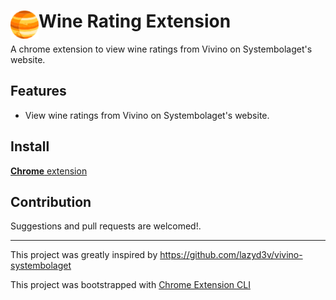 # <img src="public/icons/icon_48.png" width="45" align="left"> Wine Rating Extension

A chrome extension to view wine ratings from Vivino on Systembolaget's website.

## Features

- View wine ratings from Vivino on Systembolaget's website.

## Install

[**Chrome** extension]() <!-- TODO: Add chrome extension link inside parenthesis -->

## Contribution

Suggestions and pull requests are welcomed!.

---

This project was greatly inspired by <https://github.com/lazyd3v/vivino-systembolaget>

This project was bootstrapped with [Chrome Extension CLI](https://github.com/dutiyesh/chrome-extension-cli)
